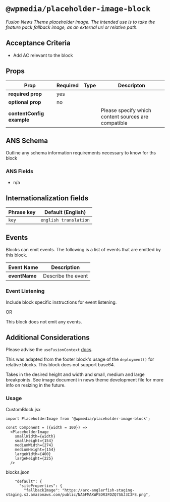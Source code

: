 # `@wpmedia/placeholder-image-block`
_Fusion News Theme placeholder image. The intended use is to take the feature pack fallback image, as an external url or relative path._

## Acceptance Criteria
- Add AC relevant to the block

## Props
| **Prop** | **Required** | **Type** | **Descripton** |
|---|---|---|---|
| **required prop** | yes | | |
| **optional prop** | no | | |
| **contentConfig example** | | | Please specify which content sources are compatible |

## ANS Schema
Outline any schema information requirements necessary to know for ths block

### ANS Fields
- n/a

## Internationalization fields
| Phrase key | Default (English) |
|---|---|
|`key`|`english translation`|

## Events
Blocks can emit events. The following is a list of events that are emitted by this block.

| **Event Name** | **Description** |
|---|---|
| **eventName** | Describe the event |

### Event Listening
Include block specific instructions for event listening.

OR

This block does not emit any events.

## Additional Considerations
Please advise the `useFusionContext` [docs](https://github.com/WPMedia/fusion/blob/45e0b633021431f0bbb486a07e90d303ba0eddcf/documentation/api/react-hooks.md).

This was adapted from the footer block's usage of the `deployment()` for relative blocks. This block does not support base64. 

Takes in the desired height and width and small, medium and large breakpoints. See image document in news theme development file for more info on resizing in the future.

### Usage

CustomBlock.jsx
```
import PlaceholderImage from '@wpmedia/placeholder-image-block';

const Component = ({width = 100}) =>
  <PlaceholderImage
    smallWidth={width}
    smallHeight={154}
    mediumWidth={274}
    mediumHeight={154}
    largeWidth={400}
    largeHeight={225}
  />
```

blocks.json 
```
    "default": {
      "siteProperties": {
        "fallbackImage": "https://arc-anglerfish-staging-staging.s3.amazonaws.com/public/NA6FMAXWP5DR3FDZQ7SGJ3C3FE.png",


```
